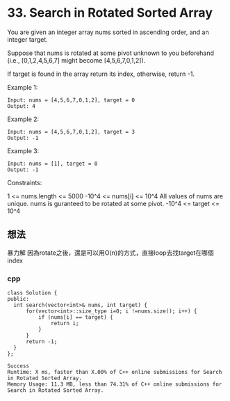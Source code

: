 # 33. Search in Rotated Sorted Array

You are given an integer array nums sorted in ascending order, and an integer target.

Suppose that nums is rotated at some pivot unknown to you beforehand (i.e., [0,1,2,4,5,6,7] might become [4,5,6,7,0,1,2]).

If target is found in the array return its index, otherwise, return -1.

 

Example 1:
```
Input: nums = [4,5,6,7,0,1,2], target = 0
Output: 4
```
Example 2:
```
Input: nums = [4,5,6,7,0,1,2], target = 3
Output: -1
```
Example 3:
```
Input: nums = [1], target = 0
Output: -1
```

Constraints:

1 <= nums.length <= 5000
-10^4 <= nums[i] <= 10^4
All values of nums are unique.
nums is guranteed to be rotated at some pivot.
-10^4 <= target <= 10^4

## 想法

暴力解
因為rotate之後，還是可以用O(n)的方式，直接loop去找target在哪個index

### cpp

```cpp=
class Solution {
public:
  int search(vector<int>& nums, int target) {
      for(vector<int>::size_type i=0; i !=nums.size(); i++) {
          if (nums[i] == target) {
              return i;
          }
      }
      return -1;
  }
};
```

```
Success 
Runtime: X ms, faster than X.00% of C++ online submissions for Search in Rotated Sorted Array.
Memory Usage: 11.3 MB, less than 74.31% of C++ online submissions for Search in Rotated Sorted Array.
```